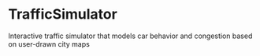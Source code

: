 # TrafficSimulator
Interactive traffic simulator that models car behavior and congestion based on user-drawn city maps
